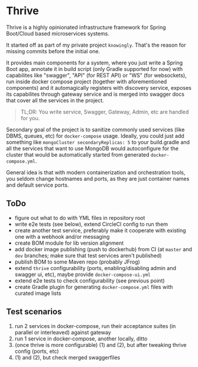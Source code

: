 # Thrive

Thrive is a highly opinionated infrastructure framework for Spring Boot/Cloud 
based microservices systems.

It started off as part of my private project `knowingly`. That's the reason for missing commits before the initial one.

It provides main components for a system, where you just write a Spring Boot
app, annotate it in build script (only Gradle supported for now) with capabilites
like "swagger", "API" (for REST API) or "WS" (for websockets), run inside docker
compose project (together with aforementioned components) and it automagically
registers with discovery service, exposes its capabilites through gateway service
and is merged into swagger docs that cover all the services in the project.

> TL;DR: You write service, Swagger, Gateway, Admin, etc are handled for you.

Secondary goal of the project is to sanitize commonly used services (like DBMS, queues, etc) for `docker-compose` usage. Ideally, you could just add something like
`mongoCluster secondaryReplicas: 5` to your build.gradle and all the services that
want to use MongoDB would autoconfigure for the cluster that would be automatically
started from generated `docker-compose.yml`.

General idea is that with modern containerization and orchestration tools, you seldom
change hostnames and ports, as they are just container names and default service ports. 

## ToDo

- figure out what to do with YML files in repository root
- write e2e tests (see below), extend CircleCI config to run them
- create another test service, preferably make it cooperate with existing one with a webhook and/or messaging
- create BOM module for lib version alignment
- add docker image publishing (push to dockerhub) from CI (at `master` and `dev` branches; make sure that test services aren't published)
- publish BOM to some Maven repo (probably JFrog)
- extend `thrive` configurability (ports, enabling/disabling admin and swagger ui, etc), maybe provide `docker-compose-ui.yml`
- extend e2e tests to check configurability (see previous point)
- create Gradle plugin for generating `docker-compose.yml` files with curated image lists


## Test scenarios

1. run 2 services in docker-compose, run their acceptance suites (in parallel or interleaved) against gateway
2. run 1 service in docker-compose, another locally, ditto
3. (once thrive is more configurable) (1) and (2), but after tweaking thrive config (ports, etc) 
4. (1) and (2), but check merged swaggerfiles